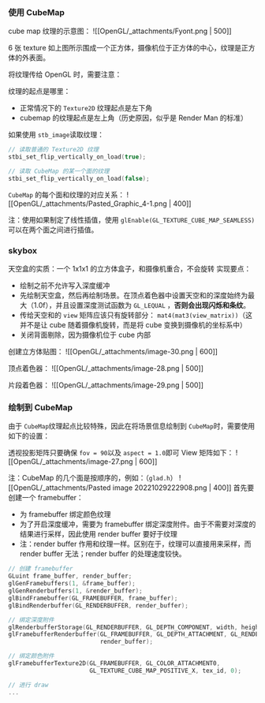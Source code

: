 ### 使用 CubeMap
cube map 纹理的示意图：
![[OpenGL/_attachments/Fyont.png | 500]]

6 张 texture 如上图所示围成一个正方体，摄像机位于正方体的中心，纹理是正方体的外表面。

将纹理传给 OpenGL 时，需要注意：

纹理的起点是哪里：

- 正常情况下的 `Texture2D` 纹理起点是左下角
- cubemap 的纹理起点是左上角（历史原因，似乎是 Render Man 的标准）

如果使用 `stb_image`读取纹理：
```cpp
// 读取普通的 Texture2D 纹理
stbi_set_flip_vertically_on_load(true);

// 读取 CubeMap 的某一个面的纹理
stbi_set_flip_vertically_on_load(false);
```

`CubeMap` 的每个面和纹理的对应关系：
![[OpenGL/_attachments/Pasted_Graphic_4-1.png | 400]]

注：使用如果制定了线性插值，使用 `glEnable(GL_TEXTURE_CUBE_MAP_SEAMLESS)`可以在两个面之间进行插值。

### skybox
天空盒的实质：一个 1x1x1 的立方体盒子，和摄像机重合，不会旋转
实现要点：

- 绘制之前不允许写入深度缓冲
- 先绘制天空盒，然后再绘制场景。在顶点着色器中设置天空和的深度始终为最大（1.0f），并且设置深度测试函数为 `GL_LEQUAL` ，**否则会出现闪烁和条纹**。
- 传给天空和的 `view` 矩阵应该只有旋转部分： `mat4(mat3(view_matrix))`（这并不是让 cube 随着摄像机旋转，而是将 cube 变换到摄像机的坐标系中）
- 关闭背面剔除，因为摄像机位于 cube 内部

创建立方体贴图：
![[OpenGL/_attachments/image-30.png | 600]]

顶点着色器：
![[OpenGL/_attachments/image-28.png | 500]]

片段着色器：
![[OpenGL/_attachments/image-29.png | 500]]

### 绘制到 CubeMap
由于 `CubeMap`纹理起点比较特殊，因此在将场景信息绘制到 `CubeMap`时，需要使用如下的设置：

透视投影矩阵只要确保 `fov = 90`以及 `aspect = 1.0`即可
View 矩阵如下：
![[OpenGL/_attachments/image-27.png | 600]]

注：CubeMap 的几个面是按顺序的，例如：（`glad.h`）
![[OpenGL/_attachments/Pasted image 20221029222908.png | 400]]
首先要创建一个 framebuffer：

- 为 framebuffer 绑定颜色纹理
- 为了开启深度缓冲，需要为 framebuffer 绑定深度附件。由于不需要对深度的结果进行采样，因此使用 render buffer 要好于纹理
- 注：render buffer 作用和纹理一样。区别在于，纹理可以直接用来采样，而 render buffer 无法；render buffer 的处理速度较快。
```cpp
// 创建 framebuffer
GLuint frame_buffer, render_buffer;
glGenFramebuffers(1, &frame_buffer);
glGenRenderbuffers(1, &render_buffer);
glBindFramebuffer(GL_FRAMEBUFFER, frame_buffer);
glBindRenderbuffer(GL_RENDERBUFFER, render_buffer);

// 绑定深度附件
glRenderbufferStorage(GL_RENDERBUFFER, GL_DEPTH_COMPONENT, width, height);
glFramebufferRenderbuffer(GL_FRAMEBUFFER, GL_DEPTH_ATTACHMENT, GL_RENDERBUFFER, 
                          render_buffer);

// 绑定颜色附件
glFramebufferTexture2D(GL_FRAMEBUFFER, GL_COLOR_ATTACHMENT0, 
                       GL_TEXTURE_CUBE_MAP_POSITIVE_X, tex_id, 0);

// 进行 draw
...
```
